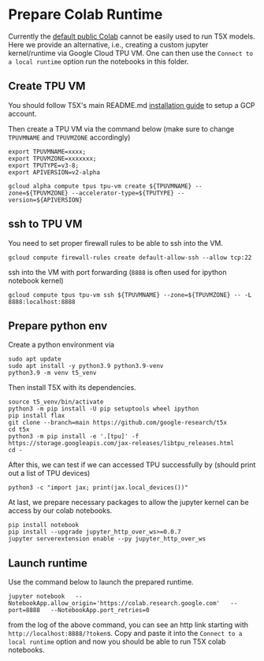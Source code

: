 # Prepare Colab Runtime

Currently the [default public Colab](https://colab.research.google.com/) cannot be easily used to run T5X models. Here we provide an alternative, i.e., creating a custom jupyter kernel/runtime via Google Cloud TPU VM. One can then use the `Connect to a local runtime` option run the notebooks in this folder.

## Create TPU VM
You should follow T5X's main README.md [installation guide](https://github.com/google-research/t5x#installation) to setup a GCP account.

Then create a TPU VM via the command below (make sure to change `TPUVMNAME` and `TPUVMZONE` accordingly)

```
export TPUVMNAME=xxxx;
export TPUVMZONE=xxxxxxx;
export TPUTYPE=v3-8;
export APIVERSION=v2-alpha

gcloud alpha compute tpus tpu-vm create ${TPUVMNAME} --zone=${TPUVMZONE} --accelerator-type=${TPUTYPE} --version=${APIVERSION}
```

## ssh to TPU VM
You need to set proper firewall rules to be able to ssh into the VM.

```
gcloud compute firewall-rules create default-allow-ssh --allow tcp:22
```

ssh into the VM with port forwarding (`8888` is often used for ipython notebook kernel)

```
gcloud compute tpus tpu-vm ssh ${TPUVMNAME} --zone=${TPUVMZONE} -- -L 8888:localhost:8888
```

## Prepare python env

Create a python environment via

```
sudo apt update
sudo apt install -y python3.9 python3.9-venv
python3.9 -m venv t5_venv
```

Then install T5X with its dependencies.

```
source t5_venv/bin/activate
python3 -m pip install -U pip setuptools wheel ipython
pip install flax
git clone --branch=main https://github.com/google-research/t5x
cd t5x
python3 -m pip install -e '.[tpu]' -f https://storage.googleapis.com/jax-releases/libtpu_releases.html
cd -
```

After this, we can test if we can accessed TPU successfully by (should print out a list of TPU devices)

```
python3 -c "import jax; print(jax.local_devices())"
```

At last, we prepare necessary packages to allow the jupyter kernel can be access by our colab notebooks.

```
pip install notebook
pip install --upgrade jupyter_http_over_ws>=0.0.7
jupyter serverextension enable --py jupyter_http_over_ws
```

## Launch runtime

Use the command below to launch the prepared runtime.

```
jupyter notebook   --NotebookApp.allow_origin='https://colab.research.google.com'   --port=8888   --NotebookApp.port_retries=0
```

from the log of the above command, you can see an http link starting with `http://localhost:8888/?token`s. Copy and paste it into the `Connect to a local runtime` option and now you should be able to run T5X colab notebooks.
